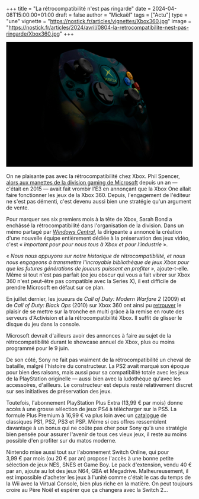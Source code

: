 +++
title = "La rétrocompatibilité n'est pas ringarde"
date = 2024-04-08T15:00:00+01:00
draft = false
author = "Mickaël"
tags = ["Actu"]
type = "une"
vignette = "https://nostick.fr/articles/vignettes/Xbox360.jpg"
image = "https://nostick.fr/articles/2024/avril/0804-la-retrocompatibilite-nest-pas-ringarde/Xbox360.jpg"
+++ 

![Une manette de Xbox360.jpg](Xbox360.jpg "© Kote Puerto")

On ne plaisante pas avec la rétrocompatibilité chez Xbox. Phil Spencer, [alors aux manettes de la division gaming de Microsoft](https://nostick.fr/articles/2024/avril/0604-resume-semaine/#10-ans-de-phil-spencer-stop-ou-encore-) depuis un an — c'était en 2015 — avait fait vrombir l'E3 en annonçant que la Xbox One allait faire fonctionner les jeux de la Xbox 360. Depuis, l'engagement de l'éditeur ne s'est pas démenti, c'est devenu aussi bien une stratégie qu'un argument de vente.

Pour marquer ses six premiers mois à la tête de Xbox, Sarah Bond a enchâssé la rétrocompatibilité dans l'organisation de la division. Dans un mémo partagé par *[Windows Central](https://www.windowscentral.com/gaming/xbox/exclusive-xbox-president-sarah-bond-has-set-up-a-new-team-dedicated-to-game-preservation-and-forward-compatibility)*, la dirigeante a annoncé la création d'une nouvelle équipe entièrement dédiée à la préservation des jeux vidéo, c'est « *important pour pour nous tous à Xbox et pour l'industrie* ».

« *Nous nous appuyons sur notre historique de rétrocompatibilité, et nous nous engageons à transmettre l'incroyable bibliothèque de jeux Xbox pour que les futures générations de joueurs puissent en profiter* », ajoute-t-elle. Même si tout n'est pas parfait (ce jeu obscur qui vous a fait vibrer sur Xbox 360 n'est peut-être pas compatible avec la Series X), il est difficile de prendre Microsoft en défaut sur ce plan.

En juillet dernier, les joueurs de *Call of Duty: Modern Warfare 2* (2009) et de *Call of Duty: Black Ops* (2010) sur Xbox 360 ont ainsi pu [retrouver](https://gamerant.com/call-of-duty-servers-fixed-mw2-black-ops-input-delay-lag/) le plaisir de se mettre sur la tronche en multi grâce à la remise en route des serveurs d'Activision et à la rétrocompatibilité Xbox. Il suffit de glisser le disque du jeu dans la console.

Microsoft devrait d'ailleurs avoir des annonces à faire au sujet de la rétrocompatibilité durant le showcase annuel de Xbox, plus ou moins programmé pour le 9 juin.

De son côté, Sony ne fait pas vraiment de la rétrocompatibilité un cheval de bataille, malgré l'histoire du constructeur. La PS2 avait marqué son époque pour bien des raisons, mais aussi pour sa compatibilité totale avec les jeux de la PlayStation originelle — aussi bien avec la ludothèque qu'avec les accessoires, d'ailleurs. Le constructeur est depuis resté relativement discret sur ses initiatives de préservation des jeux.

Toutefois, l'abonnement PlayStation Plus Extra (13,99 € par mois) donne accès à une grosse sélection de jeux PS4 à télécharger sur  la PS5. La formule Plus Premium à 16,99 € va plus loin avec un [catalogue](https://www.playstation.com/fr-fr/ps-plus/games/#classics-a-z) de classiques PS1, PS2, PS3 et PSP. Même si ces offres ressemblent davantage à un bonus qui ne coûte pas cher pour Sony qu'à une stratégie bien pensée pour assurer l'avenir de tous ces vieux jeux, il reste au moins possible d'en profiter sur du matos moderne.

Nintendo mise aussi tout sur l'abonnement Switch Online, qui pour 3,99 € par mois (ou 20 € par an) propose l'accès à une bonne petite sélection de jeux NES, SNES et Game Boy. Le pack d'extension, vendu 40 € par an, ajoute au lot des jeux N64, GBA et Megadrive. Malheureusement, il est impossible d'acheter les jeux à l'unité comme c'était le cas du temps de la Wii avec la Virtual Console, bien plus riche en la matière. On peut toujours croire au Père Noël et espérer que ça changera avec la Switch 2…